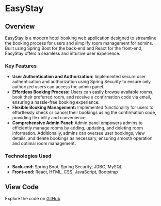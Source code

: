 # EasyStay

## Overview
EasyStay is a modern hotel booking web application designed to streamline the booking process for users and simplify room management for admins. Built using Spring Boot for the back-end and React for the front-end, EasyStay offers a seamless and intuitive user experience.

### Key Features
- **User Authentication and Authorization:** Implemented secure user authentication and authorization using Spring Security to ensure only authorized users can access the admin panel.
- **Effortless Booking Process:** Users can easily browse available rooms, book their preferred room, and receive a confirmation code via email, ensuring a hassle-free booking experience.
- **Flexible Booking Management:** Implemented functionality for users to effortlessly check or cancel their bookings using the confirmation code, providing flexibility and convenience.
- **Comprehensive Admin Panel:** Admin panel empowers admins to efficiently manage rooms by adding, updating, and deleting room information. Additionally, admins can oversee user bookings, view details, and delete bookings as necessary, ensuring smooth operation and optimal room management.

### Technologies Used
- **Back-end:** Spring Boot, Spring Security, JDBC, MySQL
- **Front-end:** React, HTML, CSS, JavaScript, Bootstrap

## View Code
Explore the code on [GitHub](https://github.com/Manish-Mate/EasyStay/new/main?filename=README.md).


